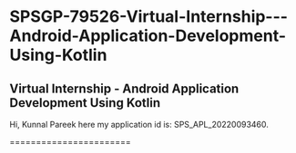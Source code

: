 # SPSGP-79526-Virtual-Internship---Android-Application-Development-Using-Kotlin
Virtual Internship - Android Application Development Using Kotlin
----------
Hi, Kunnal Pareek here 
my application id is: SPS_APL_20220093460.

=======================

